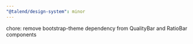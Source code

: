 ```yaml
---
"@talend/design-system": minor
---
```


chore: remove bootstrap-theme dependency from QualityBar and RatioBar components
